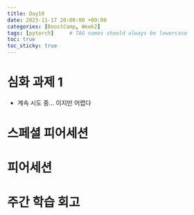 ```yaml
---
title: Day10
date: 2023-11-17 20:00:00 +09:00
categories: [BoostCamp, Week2]
tags: [pytorch]     # TAG names should always be lowercase
toc: true
toc_sticky: true
---
```


# 심화 과제 1
- 계속 시도 중... 이지만 어렵다

# 스페셜 피어세션

# 피어세션

# 주간 학습 회고
